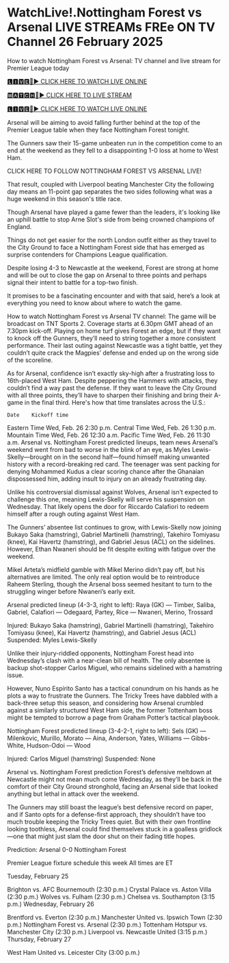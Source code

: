 # WatchLive!.Nottingham Forest vs Arsenal LIVE STREAMs FREe ON TV Channel 26 February 2025
How to watch Nottingham Forest vs Arsenal: TV channel and live stream for Premier League today

[🅻🅸🆅🅴🔴▶️ CLICK HERE TO WATCH LIVE ONLINE](https://get-premir-leag-full-here.blogspot.com/)

[🆆🅰🆃🅲🅷🔴▶️ CLICK HERE TO LIVE STREAM](https://get-premir-leag-full-here.blogspot.com/)

[🅻🅸🆅🅴🔴▶️ CLICK HERE TO WATCH LIVE ONLINE](https://get-premir-leag-full-here.blogspot.com/)

Arsenal will be aiming to avoid falling further behind at the top of the Premier League table when they face Nottingham Forest tonight.

The Gunners saw their 15-game unbeaten run in the competition come to an end at the weekend as they fell to a disappointing 1-0 loss at home to West Ham.

CLICK HERE TO FOLLOW NOTTINGHAM FOREST VS ARSENAL LIVE!

That result, coupled with Liverpool beating Manchester City the following day means an 11-point gap separates the two sides following what was a huge weekend in this season's title race.

Though Arsenal have played a game fewer than the leaders, it's looking like an uphill battle to stop Arne Slot's side from being crowned champions of England.

Things do not get easier for the north London outfit either as they travel to the City Ground to face a Nottingham Forest side that has emerged as surprise contenders for Champions League qualification.

Despite losing 4-3 to Newcastle at the weekend, Forest are strong at home and will be out to close the gap on Arsenal to three points and perhaps signal their intent to battle for a top-two finish.

It promises to be a fascinating encounter and with that said, here’s a look at everything you need to know about where to watch the game.

How to watch Nottingham Forest vs Arsenal
TV channel: The game will be broadcast on TNT Sports 2. Coverage starts at 6.30pm GMT ahead of an 7.30pm kick-off.
Playing on home turf gives Forest an edge, but if they want to knock off the Gunners, they’ll need to string together a more consistent performance. Their last outing against Newcastle was a tight battle, yet they couldn’t quite crack the Magpies’ defense and ended up on the wrong side of the scoreline.

As for Arsenal, confidence isn’t exactly sky-high after a frustrating loss to 16th-placed West Ham. Despite peppering the Hammers with attacks, they couldn’t find a way past the defense. If they want to leave the City Ground with all three points, they’ll have to sharpen their finishing and bring their A-game in the final third.
Here's how that time translates across the U.S.:

 	Date	Kickoff time
Eastern Time	Wed, Feb. 26	2:30 p.m.
Central Time	Wed, Feb. 26	1:30 p.m.
Mountain Time	Wed, Feb. 26	12:30 a.m.
Pacific Time	Wed, Feb. 26	11:30 a.m.
Arsenal vs. Nottingham Forest predicted lineups, team news
Arsenal’s weekend went from bad to worse in the blink of an eye, as Myles Lewis-Skelly—brought on in the second half—found himself making unwanted history with a record-breaking red card. The teenager was sent packing for denying Mohammed Kudus a clear scoring chance after the Ghanaian dispossessed him, adding insult to injury on an already frustrating day.

Unlike his controversial dismissal against Wolves, Arsenal isn’t expected to challenge this one, meaning Lewis-Skelly will serve his suspension on Wednesday. That likely opens the door for Riccardo Calafiori to redeem himself after a rough outing against West Ham.

The Gunners’ absentee list continues to grow, with Lewis-Skelly now joining Bukayo Saka (hamstring), Gabriel Martinelli (hamstring), Takehiro Tomiyasu (knee), Kai Havertz (hamstring), and Gabriel Jesus (ACL) on the sidelines. However, Ethan Nwaneri should be fit despite exiting with fatigue over the weekend.

Mikel Arteta’s midfield gamble with Mikel Merino didn’t pay off, but his alternatives are limited. The only real option would be to reintroduce Raheem Sterling, though the Arsenal boss seemed hesitant to turn to the struggling winger before Nwaneri’s early exit.

Arsenal predicted lineup (4-3-3, right to left): Raya (GK) — Timber, Saliba, Gabriel, Calafiori — Odegaard, Partey, Rice — Nwaneri, Merino, Trossard

Injured: Bukayo Saka (hamstring), Gabriel Martinelli (hamstring), Takehiro Tomiyasu (knee), Kai Havertz (hamstring), and Gabriel Jesus (ACL)
Suspended: Myles Lewis-Skelly

Unlike their injury-riddled opponents, Nottingham Forest head into Wednesday’s clash with a near-clean bill of health. The only absentee is backup shot-stopper Carlos Miguel, who remains sidelined with a hamstring issue.

However, Nuno Espírito Santo has a tactical conundrum on his hands as he plots a way to frustrate the Gunners. The Tricky Trees have dabbled with a back-three setup this season, and considering how Arsenal crumbled against a similarly structured West Ham side, the former Tottenham boss might be tempted to borrow a page from Graham Potter’s tactical playbook.

Nottingham Forest predicted lineup (3-4-2-1, right to left): Sels (GK) — Milenkovic, Murillo, Morato — Aina, Anderson, Yates, Williams — Gibbs-White, Hudson-Odoi — Wood

Injured: Carlos Miguel (hamstring)
Suspended: None

Arsenal vs. Nottingham Forest prediction
Forest’s defensive meltdown at Newcastle might not mean much come Wednesday, as they’ll be back in the comfort of their City Ground stronghold, facing an Arsenal side that looked anything but lethal in attack over the weekend.

The Gunners may still boast the league’s best defensive record on paper, and if Santo opts for a defense-first approach, they shouldn’t have too much trouble keeping the Tricky Trees quiet. But with their own frontline looking toothless, Arsenal could find themselves stuck in a goalless gridlock—one that might just slam the door shut on their fading title hopes.

Prediction: Arsenal 0-0 Nottingham Forest

Premier League fixture schedule this week
All times are ET

Tuesday, February 25

Brighton vs. AFC Bournemouth (2:30 p.m.)
Crystal Palace vs. Aston Villa (2:30 p.m.)
Wolves vs. Fulham (2:30 p.m.)
Chelsea vs. Southampton (3:15 p.m.)
Wednesday, February 26

Brentford vs. Everton (2:30 p.m.)
Manchester United vs. Ipswich Town (2:30 p.m.)
Nottingham Forest vs. Arsenal (2:30 p.m.)
Tottenham Hotspur vs. Manchester City (2:30 p.m.)
Liverpool vs. Newcastle United (3:15 p.m.)
Thursday, February 27

West Ham United vs. Leicester City (3:00 p.m.)
